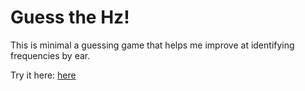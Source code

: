 # Guess the Hz!

This is minimal a guessing game that helps me improve at identifying frequencies by ear.

Try it here: [here](https://danny-dirksen.github.io/guess-the-hz/)